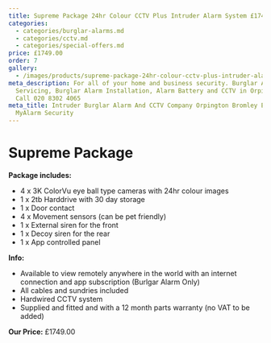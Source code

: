 ```yaml
---
title: Supreme Package 24hr Colour CCTV Plus Intruder Alarm System £1749
categories:
  - categories/burglar-alarms.md
  - categories/cctv.md
  - categories/special-offers.md
price: £1749.00
order: 7
gallery:
  - /images/products/supreme-package-24hr-colour-cctv-plus-intruder-alarm-system-1749.webp
meta_description: For all of your home and business security. Burglar Alarm
  Servicing, Burglar Alarm Installation, Alarm Battery and CCTV in Orpington.
  Call 020 8302 4065
meta_title: Intruder Burglar Alarm And CCTV Company Orpington Bromley Eltham -
  MyAlarm Security
---
```

# Supreme Package

**Package includes:**

- 4 x 3K ColorVu eye ball type cameras with 24hr colour images
- 1 x 2tb Harddrive with 30 day storage
- 1 x Door contact
- 4 x Movement sensors (can be pet friendly)
- 1 x External siren for the front
- 1 x Decoy siren for the rear
- 1 x App controlled panel

**Info:**

- Available to view remotely anywhere in the world with an internet connection and app subscription (Burlgar Alarm Only)
- All cables and sundries included
- Hardwired CCTV system
- Supplied and fitted and with a 12 month parts warranty (no VAT to be added)

**Our Price:** £1749.00